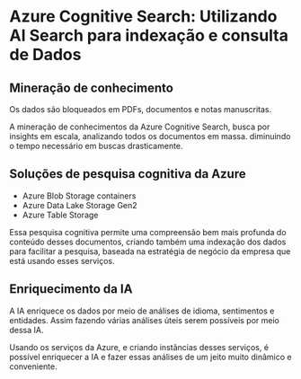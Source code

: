 # Azure Cognitive Search: Utilizando AI Search para indexação e consulta de Dados

## Mineração de conhecimento

Os dados são bloqueados em PDFs, documentos e notas manuscritas.

A mineração de conhecimentos da Azure Cognitive Search, busca por insights em escala, analizando todos os documentos em massa. diminuindo o tempo necessário em buscas drasticamente.

## Soluções de pesquisa cognitiva da Azure 

- Azure Blob Storage containers
- Azure Data Lake Storage Gen2
- Azure Table Storage

Essa pesquisa cognitiva permite uma compreensão bem mais profunda do conteúdo desses documentos, criando também uma indexação dos dados para facilitar a pesquisa, baseada na estratégia de negócio da empresa que está usando esses serviços. 

## Enriquecimento da IA 

A IA enriquece os dados por meio de análises de idioma, sentimentos e entidades. Assim fazendo várias análises úteis serem possíveis por meio dessa IA. 

Usando os serviços da Azure, e criando instâncias desses serviços, é possível enriquecer a IA e fazer essas análises de um jeito muito dinâmico e conveniente.

